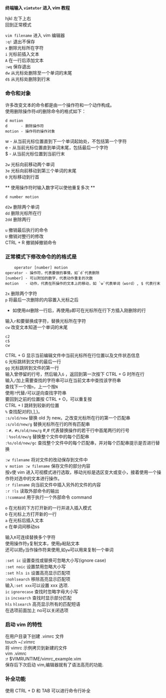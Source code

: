 **终端输入 `vimtutor` 进入 vim 教程**

hjkl 左下上右  
<Esc> 回到正常模式

`vim filename` 进入 vim 编辑器  
`:q!` 退出不保存  
`x` 删除光标所在字符  
`i` 光标前插入文本  
`A` 在一行后添加文本  
`:wq` 保存退出  
`dw` 从光标处删除至一个单词的末尾  
`d$` 从光标处删除到行末

### 命令和对象
 许多改变文本的命令都是由一个操作符和一个动作构成。  
 使用删除操作符`d`的删除命令的格式如下：  

    d motion
    d      - 删除操作符
    motion - 操作符的操作对象

  w - 从当前光标位置直到下一个单词起始处，不包括第一个字符  
  e - 从当前光标位置直到单词末尾，包括最后一个字符  
  $ - 从当前光标位置到当前行末  

`2w` 光标向前移动两个单词  
`3e` 光标向前移动到第三个单词的末尾  
`0` 光标移动到行首  

** 使用操作符时输入数字可以使他重复多次 **

    d number motion

`d2w` 删除两个单词  
`dd` 删除光标所在行  
`2dd` 删除两行

`u` 撤销最后执行的命令  
`U` 撤销对整行的修改  
CTRL + R 撤销掉撤销命令

### 正常模式下修改命令的的格式是
        operator [number] motion
    operator - 操作符，代表要做的事情，如`d`代表删除
    [number] - 可以附加的数字，代表动作重复的次数
    motion   - 动作，代表在所操作的文本上的移动，如 `w`代表单词（word）, $ 代表行末

`2x` 删除两个字符  
`p` 将最后一次删除的内容置入光标之后  
* 如使用`dd`删除一行后，再使用`p`即可在光标所在行下方插入刚删除的行  

输入`r`和要替换成字符，替换光标所在字符  
`cw` 改变文本知道一个单词的末尾

`c2`  
`c$`  
`cw`

CTRL + G 显示当前编辑文件中当前光标所在行位置以及文件状态信息  
`G` 光标跳转到文件的最后一行  
`gg` 光标跳转到文件的第一行  
输入曾停留的行号，然后输入`G` ，返回到第一次按下 CTRL + G 时所在行  
输入`/`加上需要查找的字符串可以在当前文本中查找该字符串  
查找下一个按`n`，上一个按`N`  
使用`?`代替`/`可以逆向查找字符串  
要回到之前的位置按 CTRL + O，可以重复按  
CTRL + I 跳转到较新的位置  
`%` 查找配对的),],}。  
`:s/old/new` 替换 old 为 new。之改变光标所在行的第一个匹配串  
`:s/old/new/g` 替换光标所在行的所有匹配串  
`：#，#s/old/new/g` #,# 代表替换操作的若干行中首尾两行的行号  
`：%sold/ew/g` 替换整个文件中的每个匹配串  
`:%s/old/new/gc` 查找整个文件中的每个匹配串，并对每个匹配串提示是否进行替换  

`:w filename` 将对文件的改动保存到文件中  
`v motion :w filename` 保存文件的部分内容  
   按`v`使 vim 进入可视模式进行选取，移动光标是选区变大或变小，接着使用一个操作符对选中的文本进行操作。  
`:r filename` 向当前文件中插入另外的文件的内容  
`:r !ls` 读取外部命令的输出  
`:!command` 用于执行一个外部命令 command

`o` 在光标的下方打开新的一行并进入插入模式  
`O` 在光标上方打开新的一行  
`a` 在光标后插入文本  
`e` 在单词间移动ss

输入`R`可连续替换多个字符  
使用操作符`y`复制文本，使用`p`粘贴文本  
还可以把`y`当作操作符来使用,如`yw`可以用来复制一个单词

`:set ic` 设置查找或替换可忽略大小写(ignore case)  
`:set noic` 设置禁用忽略大小写  
`:set hls is` 设置高亮显示匹配项  
`:nohlsearch` 移除高亮显示匹配项  
输入`:set xxx`可以设置 xxx 选项.  
    `ic` `ignorecase` 查找时忽略字母大小写  
    `is` `incsearch`  查找时显示部分匹配  
    `hls` `hlsearch`  高亮显示所有的匹配短语  
在选项前面加上 no可以关闭选项

### 启动 vim 的特性
在用户目录下创建 .vimrc 文件  
touch ~/.vimrc  
将 vimrc 示例拷贝到新建的文件  
vim .vimrc  
:r $VIMRUNTIME/vimrc_example.vim  
保存后下次启动 vim,编辑器就有了语法高亮的功能.

### 补全功能
使用 CTRL + D 和 TAB 可以进行命令行补全

